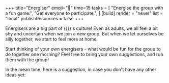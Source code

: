 +++
title="Energiser"
emoji="🔋"
time=15
tasks = [
  "Energise the group with a fun game.",
  "Get everyone to participate.",
]
[build]
  render = "never"
  list = "local"
  publishResources = false
+++

Energisers are a big part of {{<our-name>}}'s culture! Even as adults, we all feel a bit shy and uncertain when we join a new group. But when we let ourselves be silly together, we start to feel more at home.

Start thinking of your own energisers - what would be fun for the group to do together one morning? Feel free to bring your own suggestions, and run them with the group!

In the mean time, here is a suggestion, in case you don't have any other ideas yet:
